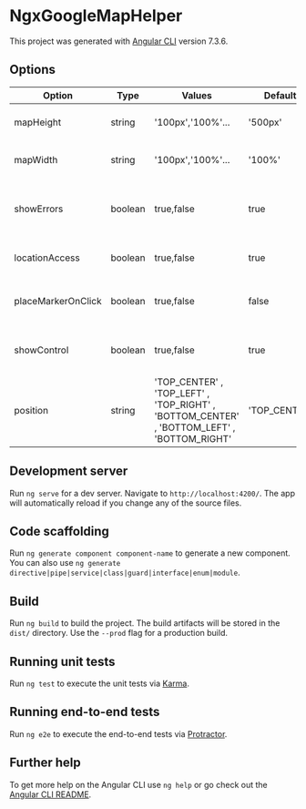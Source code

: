 # NgxGoogleMapHelper

This project was generated with [Angular CLI](https://github.com/angular/angular-cli) version 7.3.6.

## Options

| Option             | Type    | Values                                                                                     | Default      | Description                            |
|--------------------|---------|--------------------------------------------------------------------------------------------|--------------|----------------------------------------|
| mapHeight          | string  | '100px','100%'...                                                                          | '500px'      | Sets the height of the map             |
| mapWidth           | string  | '100px','100%'...                                                                          | '100%'       | Sets the width of the map              |
| showErrors         | boolean | true,false                                                                                 | true         | Shows custom error messages on console |
| locationAccess     | boolean | true,false                                                                                 | true         | Allow to get the location of the user  |
| placeMarkerOnClick | boolean | true,false                                                                                 | false        | Places a marker on map in every click  |
| showControl        | boolean | true,false                                                                                 | true         | Shows google map drawing controls      |
| position           | string  | 'TOP_CENTER' , 'TOP_LEFT' , 'TOP_RIGHT' , 'BOTTOM_CENTER' , 'BOTTOM_LEFT' , 'BOTTOM_RIGHT' | 'TOP_CENTER' | Sets the location of drawing tools.    |


## Development server

Run `ng serve` for a dev server. Navigate to `http://localhost:4200/`. The app will automatically reload if you change any of the source files.

## Code scaffolding

Run `ng generate component component-name` to generate a new component. You can also use `ng generate directive|pipe|service|class|guard|interface|enum|module`.

## Build

Run `ng build` to build the project. The build artifacts will be stored in the `dist/` directory. Use the `--prod` flag for a production build.

## Running unit tests

Run `ng test` to execute the unit tests via [Karma](https://karma-runner.github.io).

## Running end-to-end tests

Run `ng e2e` to execute the end-to-end tests via [Protractor](http://www.protractortest.org/).

## Further help

To get more help on the Angular CLI use `ng help` or go check out the [Angular CLI README](https://github.com/angular/angular-cli/blob/master/README.md).

